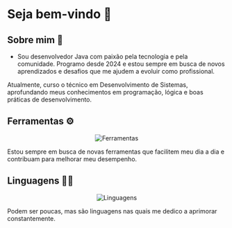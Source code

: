 # Seja bem-vindo 👋

## Sobre mim 🧒
- Sou desenvolvedor Java com paixão pela tecnologia e pela comunidade. Programo desde 2024 e estou sempre em busca de novos aprendizados e desafios que me ajudem a evoluir como profissional.

Atualmente, curso o técnico em Desenvolvimento de Sistemas, aprofundando meus conhecimentos em programação, lógica e boas práticas de desenvolvimento.

## Ferramentas ⚙️

<p align="center">
  <img src="https://skillicons.dev/icons?i=vscodium,idea,git" alt="Ferramentas">
</p>

Estou sempre em busca de novas ferramentas que facilitem meu dia a dia e contribuam para melhorar meu desempenho. 

## Linguagens 🧑‍💻

<p align="center">
  <img src="https://skillicons.dev/icons?i=java,js" alt="Linguagens">
</p>

Podem ser poucas, mas são linguagens nas quais me dedico a aprimorar constantemente.
